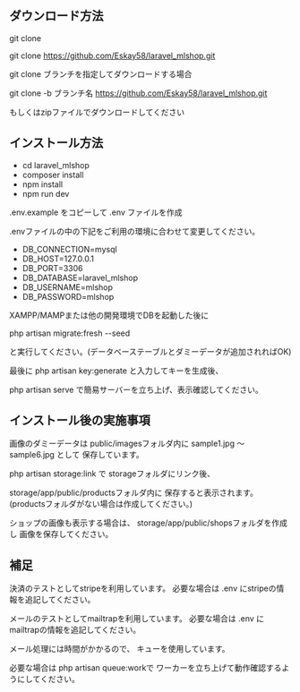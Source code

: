 ## ダウンロード方法

git clone

git clone https://github.com/Eskay58/laravel_mlshop.git

git clone ブランチを指定してダウンロードする場合

git clone -b ブランチ名 https://github.com/Eskay58/laravel_mlshop.git

もしくはzipファイルでダウンロードしてください

## インストール方法

- cd laravel_mlshop
- composer install
- npm install
- npm run dev

.env.example をコピーして .env ファイルを作成

.envファイルの中の下記をご利用の環境に合わせて変更してください。

- DB_CONNECTION=mysql
- DB_HOST=127.0.0.1
- DB_PORT=3306
- DB_DATABASE=laravel_mlshop
- DB_USERNAME=mlshop
- DB_PASSWORD=mlshop

XAMPP/MAMPまたは他の開発環境でDBを起動した後に

php artisan migrate:fresh --seed

と実行してください。(データベーステーブルとダミーデータが追加されればOK)

最後に
php artisan key:generate
と入力してキーを生成後、

php artisan serve
で簡易サーバーを立ち上げ、表示確認してください。

## インストール後の実施事項

画像のダミーデータは
public/imagesフォルダ内に
sample1.jpg 〜 sample6.jpg として
保存しています。

php artisan storage:link で
storageフォルダにリンク後、

storage/app/public/productsフォルダ内に
保存すると表示されます。
(productsフォルダがない場合は作成してください。)

ショップの画像も表示する場合は、
storage/app/public/shopsフォルダを作成し
画像を保存してください。

## 補足

決済のテストとしてstripeを利用しています。
必要な場合は .env にstripeの情報を追記してください。

メールのテストとしてmailtrapを利用しています。
必要な場合は .env にmailtrapの情報を追記してください。

メール処理には時間がかかるので、
キューを使用しています。

必要な場合は php artisan queue:workで
ワーカーを立ち上げて動作確認するようにしてください。
